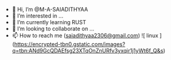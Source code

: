 - 👋 Hi, I’m @M-A-SAIADITHYAA
- 👀 I’m interested in ...
- 🌱 I’m currently learning RUST
- 💞️ I’m looking to collaborate on ...
- 📫 How to reach me (saiadithyaa2306@gmail.com)
  ![ linux ] (https://encrypted-tbn0.gstatic.com/images?q=tbn:ANd9GcQDAEfsg23XTqOnZnURfv3yxqir1j1yWt6f_Q&s)
<!---
M-A-SAIADITHYAA/M-A-SAIADITHYAA is a ✨ special ✨ repository because its `README.md` (this file) appears on your GitHub profile.
You can click the Preview link to take a look at your changes.
--->
